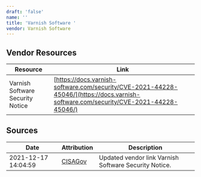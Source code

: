 ```yaml
---
draft: 'false'
name: ''
title: 'Varnish Software '
vendor: Varnish Software
---
```


## Vendor Resources
| Resource | Link |
| --- | --- |
| Varnish Software Security Notice | [https://docs.varnish-software.com/security/CVE-2021-44228-45046/](https://docs.varnish-software.com/security/CVE-2021-44228-45046/) |



## Sources
| Date | Attribution | Description |
| --- | --- | --- |
| 2021-12-17 14:04:59 | [CISAGov](https://raw.githubusercontent.com/cisagov/log4j-affected-db/develop/README.md) | Updated vendor link Varnish Software Security Notice.  |
